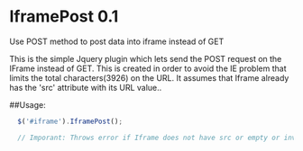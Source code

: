 IframePost 0.1
==========

Use POST method to post data into iframe instead of GET

This is the simple Jquery plugin which lets send the POST request on the IFrame instead of GET. This is created in order
to avoid the IE problem that limits the total characters(3926) on the URL. It assumes that Iframe already has the 
'src' attribute with its URL value..


##Usage: 
```javascript
  $('#iframe').IframePost();

  // Imporant: Throws error if Iframe does not have src or empty or invalid source attribute
```
